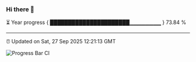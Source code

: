 ### Hi there 👋

⏳ Year progress { ██████████████████████▁▁▁▁▁▁▁▁ } 73.84 %

---

⏰ Updated on Sat, 27 Sep 2025 12:21:13 GMT

![Progress Bar CI](https://github.com/code-lakshay/GitHub-Actions-Demo/workflows/Progress%20Bar%20CI/badge.svg)
